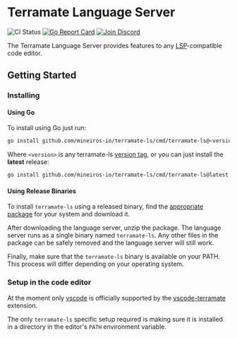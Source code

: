# Terramate Language Server

![CI Status](https://github.com/mineiros-io/terramate-ls/actions/workflows/ci.yml/badge.svg)
[![Go Report Card](https://goreportcard.com/badge/github.com/mineiros-io/terramate-ls)](https://goreportcard.com/report/github.com/mineiros-io/terramate-ls)
[![Join Discord](https://img.shields.io/discord/1088753599951151154?label=Discord&logo=discord&logoColor=white)](https://terramate.io/discord)

The Terramate Language Server provides features to any [LSP](https://microsoft.github.io/language-server-protocol/)-compatible code editor.

## Getting Started

### Installing

#### Using Go

To install using Go just run:

```sh
go install github.com/mineiros-io/terramate-ls/cmd/terramate-ls@<version>
```

Where `<version>` is any terramate-ls [version tag](https://github.com/mineiros-io/terramate-ls/tags),
or you can just install the **latest** release:

```sh
go install github.com/mineiros-io/terramate-ls/cmd/terramate-ls@latest
```

#### Using Release Binaries

To install `terramate-ls` using a released binary, find the
[appropriate package](https://github.com/mineiros-io/terramate-ls/releases) for
your system and download it.

After downloading the language server, unzip the package. The
language server runs as a single binary named `terramate-ls`.
Any other files in the package can be safely removed and the language server
will still work.

Finally, make sure that the `terramate-ls` binary is available on your PATH.
This process will differ depending on your operating system.

### Setup in the code editor

At the moment only [vscode](https://code.visualstudio.com/) is officially
supported by the [vscode-terramate](https://github.com/mineiros-io/vscode-terramate)
extension.

The only `terramate-ls` specific setup required is making sure it is installed in a
directory in the editor's `PATH` environment variable.
